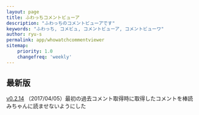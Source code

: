 ```yaml
---
layout: page
title: ふわっちコメントビューア
description: "ふわっちのコメントビューアです"
keywords: "ふわっち, コメビュ, コメントビューア, コメントビューワ"
author: ryu-s
permalink: app/whowatchcommentviewer
sitemap:
    priority: 1.0
    changefreq: 'weekly'	
---
```


## 最新版
[v0.2.14](https://github.com/ryu-s/WhowatchCommentViewer/releases/download/v0.2.14/WhowatchCommentViewer_v0.2.14.zip) （2017/04/05）最初の過去コメント取得時に取得したコメントを棒読みちゃんに読ませないようにした  

